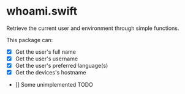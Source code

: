 # whoami.swift

Retrieve the current user and environment through simple functions.

This package can:

- [x] Get the user's full name
- [x] Get the user's username
- [x] Get the user's preferred language(s)
- [x] Get the devices's hostname
- [] Some unimplemented TODO
